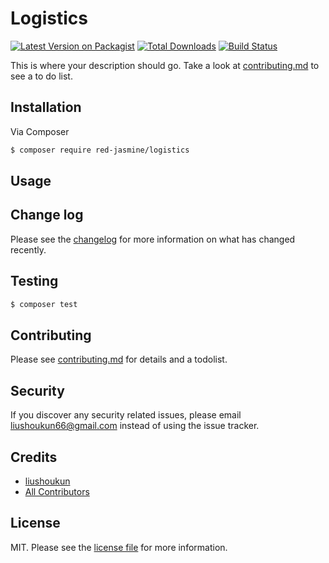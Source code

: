 # Logistics

[![Latest Version on Packagist][ico-version]][link-packagist]
[![Total Downloads][ico-downloads]][link-downloads]
[![Build Status][ico-travis]][link-travis]

This is where your description should go. Take a look at [contributing.md](contributing.md) to see a to do list.

## Installation

Via Composer

``` bash
$ composer require red-jasmine/logistics
```

## Usage

## Change log

Please see the [changelog](changelog.md) for more information on what has changed recently.

## Testing

``` bash
$ composer test
```

## Contributing

Please see [contributing.md](contributing.md) for details and a todolist.

## Security

If you discover any security related issues, please email liushoukun66@gmail.com instead of using the issue tracker.

## Credits

- [liushoukun][link-author]
- [All Contributors][link-contributors]

## License

MIT. Please see the [license file](license.md) for more information.

[ico-version]: https://img.shields.io/packagist/v/red-jasmine/logistics.svg?style=flat-square
[ico-downloads]: https://img.shields.io/packagist/dt/red-jasmine/logistics.svg?style=flat-square
[ico-travis]: https://img.shields.io/travis/red-jasmine/logistics/master.svg?style=flat-square
[ico-styleci]: https://styleci.io/repos/12345678/shield

[link-packagist]: https://packagist.org/packages/red-jasmine/logistics
[link-downloads]: https://packagist.org/packages/red-jasmine/logistics
[link-travis]: https://travis-ci.org/red-jasmine/logistics
[link-styleci]: https://styleci.io/repos/12345678
[link-author]: https://github.com/red-jasmine
[link-contributors]: ../../contributors
